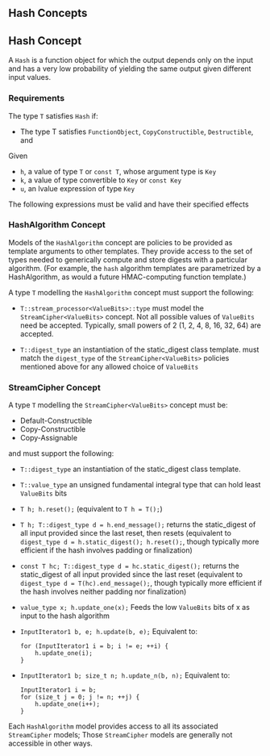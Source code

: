 ## Hash Concepts

## Hash Concept

A ```Hash``` is a function object for which the output depends only on the input and has a very low probability of yielding the same output given different input values.

### Requirements
The type ```T``` satisfies ```Hash``` if:
   * The type T satisfies ```FunctionObject```, ```CopyConstructible```, ```Destructible```, and
   
Given
* ```h```, a value of type ```T``` or ```const T```, whose argument type is ```Key```
* ```k```, a value of type convertible to ```Key``` or ```const Key```
* ```u```, an lvalue expression of type ```Key```

The following expressions must be valid and have their specified effects


### HashAlgorithm Concept
 
Models of the ```HashAlgorithm``` concept are policies to be provided as template arguments to other
templates. They provide access to the set of types needed to generically compute and store digests with
a particular algorithm. (For example, the ```hash``` algorithm templates are parametrized by a
HashAlgorithm, as would a future HMAC-computing function template.)

A type ```T``` modelling the ```HashAlgorithm``` concept must support the following:

- ```T::stream_processor<ValueBits>::type``` 
must model the ```StreamCipher<ValueBits>``` concept.
Not all possible values of ```ValueBits``` need be accepted. Typically, small powers of 2 (1, 2, 4, 8, 16, 32, 64) are accepted.

- ```T::digest_type```
an instantiation of the static_digest class template.
must match the ```digest_type``` of the ```StreamCipher<ValueBits>``` policies mentioned above for any allowed choice
of ```ValueBits```

### StreamCipher<ValueBits> Concept

A type ```T``` modelling the ```StreamCipher<ValueBits>``` concept must be:
 - Default-Constructible
 - Copy-Constructible
 - Copy-Assignable
 
 and must support the following:

- ```T::digest_type``` 
an instantiation of the static_digest class template.

- ```T::value_type```
an unsigned fundamental integral type that can hold least ```ValueBits``` bits

- ```T h; h.reset();``` (equivalent to ```T h = T();```)

- ```T h; T::digest_type d = h.end_message();```
returns the static_digest of all input provided since the last reset, then resets
(equivalent to ```digest_type d = h.static_digest(); h.reset();```, though typically more efficient if the hash involves 
padding or finalization)

- ```const T hc; T::digest_type d = hc.static_digest();```
returns the static_digest of all input provided since the last reset
(equivalent to ```digest_type d = T(hc).end_message();```, though typically more efficient if the hash
involves neither padding nor finalization)

- ```value_type x; h.update_one(x);```
Feeds the low ```ValueBits``` bits of x as input to the hash algorithm

- ```InputIterator1 b, e; h.update(b, e);``` Equivalent to:

      for (InputIterator1 i = b; i != e; ++i) {
          h.update_one(i);
      }

- ```InputIterator1 b; size_t n; h.update_n(b, n);``` Equivalent to:

      InputIterator1 i = b; 
      for (size_t j = 0; j != n; ++j) {
          h.update_one(i++);
      }

Each ```HashAlgorithm``` model provides access to all its associated ```StreamCipher``` models; Those ```StreamCipher```
models are generally not accessible in other ways.